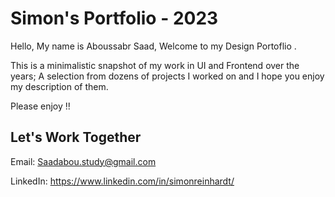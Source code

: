 # Simon's Portfolio - 2023

Hello, My name is Aboussabr Saad, Welcome to my Design Portoflio .

This is a minimalistic snapshot of my work in UI and Frontend over the years; A selection from dozens of projects I worked on and I hope you enjoy my description of them.

Please enjoy !!




## Let's Work Together

Email: Saadabou.study@gmail.com

LinkedIn: https://www.linkedin.com/in/simonreinhardt/
